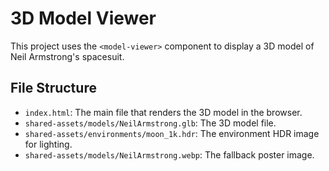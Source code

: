 # 3D Model Viewer

This project uses the `<model-viewer>` component to display a 3D model of Neil Armstrong's spacesuit.

## File Structure

- `index.html`: The main file that renders the 3D model in the browser.
- `shared-assets/models/NeilArmstrong.glb`: The 3D model file.
- `shared-assets/environments/moon_1k.hdr`: The environment HDR image for lighting.
- `shared-assets/models/NeilArmstrong.webp`: The fallback poster image.
